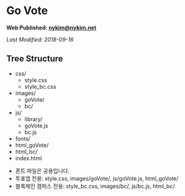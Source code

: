 # Go Vote

**Web Published: nykim@nykim.net**

_Last Modified: 2018-09-16_

## Tree Structure

- css/
  - style.css
  - style_bc.css
- images/
  - goVote/
  - bc/
- js/
  - library/
  - goVote.js
  - bc.js
- fonts/
- html_goVote/
- html_bc/
- index.html

* 폰트 파일은 공용입니다.
* 투표앱 전용: style.css, images/goVote/, js/goVote.js, html_goVote/
* 블록체인 캠퍼스 전용: style_bc.css, images/bc/, js/bc.js, html_bc/
